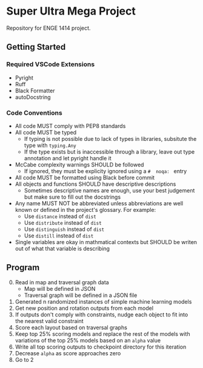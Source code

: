 # Super Ultra Mega Project
Repository for ENGE 1414 project.

## Getting Started
### Required VSCode Extensions
* Pyright
* Ruff
* Black Formatter
* autoDocstring

### Code Conventions
* All code MUST comply with PEP8 standards
* All code MUST be typed
    * If typing is not possible due to lack of types in libraries, subsitute the type with `typing.Any`
    * If the type exists but is inaccessible through a library, leave out type annotation and let pyright handle it
* McCabe complexity warnings SHOULD be followed
    * If ignored, they must be explicity ignored using a `#  noqa: ` entry 
* All code MUST be formatted using Black before commit
* All objects and functions SHOULD have descriptive descriptions
    * Sometimes descriptive names are enough, use your best judgement but make sure to fill out the docstrings
* Any name MUST NOT be abbreviated unless abbreviations are well known or defined in the project's glossary. For example:
    * Use `distance` instead of `dist`
    * Use `distribute` instead of `dist`
    * Use `distinguish` instead of `dist`
    * Use `distill` instead of `dist`
* Single variables are okay in mathmatical contexts but SHOULD be writen out of what that variable is describing

## Program
0. Read in map and traversal graph data
    * Map will be defined in JSON
    * Traversal graph will be defined in a JSON file
1. Generated n randomized instances of simple machine learning models
2. Get new position and rotation outputs from each model
3. If outputs don't comply with constraints, nudge each object to fit into the nearest valid constraint
4. Score each layout based on traversal graphs
5. Keep top 25% scoring models and replace the rest of the models with variations of the top 25% models based on an `alpha` value
6. Write all top scoring outputs to checkpoint directory for this iteration
7. Decrease `alpha` as score approaches zero
8. Go to 2